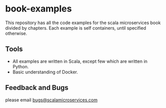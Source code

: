# book-examples

This repository has all the code examples for the scala microservices book divided by chapters. Each example is self containers, until specified otherwise.

## Tools
- All examples are written in Scala, except few which are written in Python.
- Basic understanding of Docker.


## Feedback and Bugs

please email bugs@scalamicroservices.com


